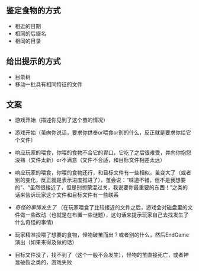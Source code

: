 ## 鉴定食物的方式
- 相近的日期
- 相同的后缀名
- 相同的目录

## 给出提示的方式
- 目录树
- 移动一批具有相同特征的文件



## 文案

- 游戏开始（描述你见到了这个茧的情况）

- 游戏开始（茧向你说话，要求你供奉or喂食or别的什么，反正就是要求你给它个文件）

- 响应玩家的喂食，你喂的食物不合它的胃口，它吃了之后很难受，并向你抱怨没熟（文件太新）or不满意（文件不合适，和目标文件相差太远）
- 响应玩家的喂食，你喂的食物还行，和目标文件有一些相似，茧变大了（或者别的变化，反正就是表示进度推进了），茧会说：“味道不错，但不是我想要的”、“虽然很接近了，但是别想蒙混过关，我说要你最重要的东西！”之类的话来告诉玩家这个文件和目标文件有一些联系

- *奇怪的事情发生了* （在玩家喂食了比较接近的文件之后，游戏会对磁盘里的文件做一些改动（也就是在布置一些谜题），这句话来提示玩家自己去找发生了什么奇怪的事情)

- 玩家精准投喂了想要的食物，怪物破茧而出？或者别的什么，然后EndGame演出（如果来得及做的话）
- 目标文件没了，找不到了（这个一般不会发生），怪物的茧直接死亡，或者神龛破裂之类的，游戏失败